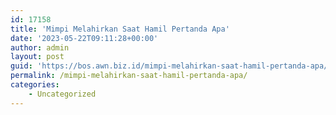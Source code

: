 ```yaml
---
id: 17158
title: 'Mimpi Melahirkan Saat Hamil Pertanda Apa'
date: '2023-05-22T09:11:28+00:00'
author: admin
layout: post
guid: 'https://bos.awn.biz.id/mimpi-melahirkan-saat-hamil-pertanda-apa/'
permalink: /mimpi-melahirkan-saat-hamil-pertanda-apa/
categories:
    - Uncategorized
---
```


